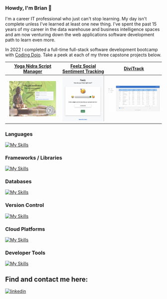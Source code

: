 ### Howdy, I'm Brian 👋 

I'm a career IT professional who just can't stop learning. My day isn't complete unless I've learned at least one new thing. I've spent the past 15 years of my career in the data warehouse and business intelligence spaces and am now venturing down the web applications software development path to learn even more.

In 2022 I completed a full-time full-stack software development bootcamp with [Coding Dojo](https://www.codingdojo.com/). Take a peek at each of my three capstone projects below.

| [Yoga Nidra Script Manager](https://github.com/BrianLucius/yoga_nidra) | [Feelz Social Sentiment Tracking](https://github.com/BrianLucius/feelz) | [DiviTrack](https://github.com/BrianLucius/DiviTrack) |
|:---:|:---:|:---:|
|<a href="https://github.com/BrianLucius/yoga_nidra"><img src="https://github.com/BrianLucius/BrianLucius/blob/main/assets/yoga_nidra.png" alt="Screen shot of the yoga nidra app" width="300"></a> |<a href="https://github.com/BrianLucius/feelz"><img src="https://github.com/BrianLucius/BrianLucius/blob/main/assets/feelz.png" alt="Screen shot of the feelz.cc app" width="200"></a> |<a href="https://github.com/BrianLucius/DiviTrack"><img src="https://github.com/BrianLucius/BrianLucius/blob/main/assets/divitrack.png" alt="Screen shot of the DiviTrack app" width="300"></a> |

### Languages 
[![My Skills](https://skillicons.dev/icons?i=python,java,js,html,css)](https://skillicons.dev) 

### Frameworks / Libraries 
[![My Skills](https://skillicons.dev/icons?i=nodejs,express,spring,flask,react,bootstrap,materialui )](https://skillicons.dev) 

### Databases 
[![My Skills](https://skillicons.dev/icons?i=mysql,mongodb)](https://skillicons.dev) 

### Version Control
[![My Skills](https://skillicons.dev/icons?i=git,github,gitlab)](https://skillicons.dev) 

### Cloud Platforms 
[![My Skills](https://skillicons.dev/icons?i=aws)](https://skillicons.dev) 

### Developer Tools 
[![My Skills](https://skillicons.dev/icons?i=atom,vscode,vim)](https://skillicons.dev) 

## Find and contact me here:
[![linkedin](https://img.shields.io/badge/linkedin-0A66C2?style=for-the-badge&logo=linkedin&logoColor=white)](https://www.linkedin.com/in/brianjlucius)
